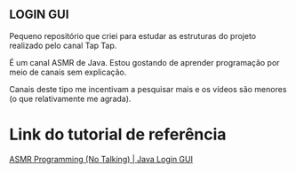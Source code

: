 ## LOGIN GUI

Pequeno repositório que criei para estudar as estruturas do projeto realizado pelo canal Tap Tap.

É um canal ASMR de Java. Estou gostando de aprender programação por meio de canais sem explicação. 

Canais deste tipo me incentivam a pesquisar mais e os vídeos são menores (o que relativamente me agrada).

# Link do tutorial de referência
[ASMR Programming (No Talking) | Java Login GUI](https://www.youtube.com/watch?v=UhsXtDm30cE)
